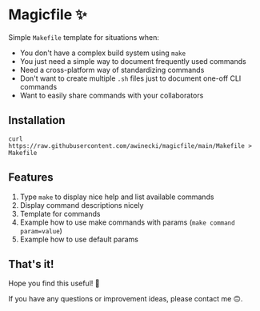 # Magicfile ✨

Simple `Makefile` template for situations when:
- You don't have a complex build system using `make`
- You just need a simple way to document frequently used commands
- Need a cross-platform way of standardizing commands
- Don't want to create multiple `.sh` files just to document one-off CLI commands
- Want to easily share commands with your collaborators

## Installation

```
curl https://raw.githubusercontent.com/awinecki/magicfile/main/Makefile > Makefile
```

## Features

1. Type `make` to display nice help and list available commands
2. Display command descriptions nicely
3. Template for commands
4. Example how to use make commands with params (`make command param=value`)
5. Example how to use default params

## That's it!

Hope you find this useful! 🙌

If you have any questions or improvement ideas, please contact me 🙃.
